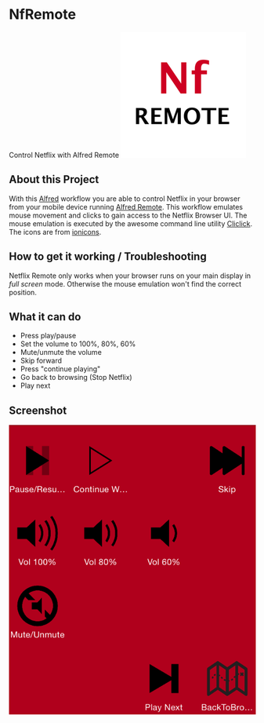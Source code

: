 # NfRemote
Control Netflix with Alfred Remote
![NfRemote](./icon_256.png)

## About this Project
With this [Alfred][alf] workflow you are able to control Netflix in your browser from your mobile device running [Alfred Remote][alfremote].
This workflow emulates mouse movement and clicks to gain access to the Netflix Browser UI. The mouse emulation is executed by the awesome command line utility [Cliclick][cliclick].
The icons are from [ionicons][ionicons].

## How to get it working / Troubleshooting
Netflix Remote only works when your browser runs on your main display in _full screen_ mode. Otherwise the mouse emulation won't find the correct position.

## What it can do
 * Press play/pause
 * Set the volume to 100%, 80%, 60%
 * Mute/unmute the volume
 * Skip forward
 * Press "continue playing"
 * Go back to browsing (Stop Netflix)
 * Play next

## Screenshot
![Screenshot](./screenshot.png)

[alf]:http://www.alfredapp.com/
[alfremote]:http://www.alfredapp.com/remote/
[cliclick]:http://www.bluem.net/en/mac/cliclick/
[ionicons]:https://github.com/driftyco/ionicons/